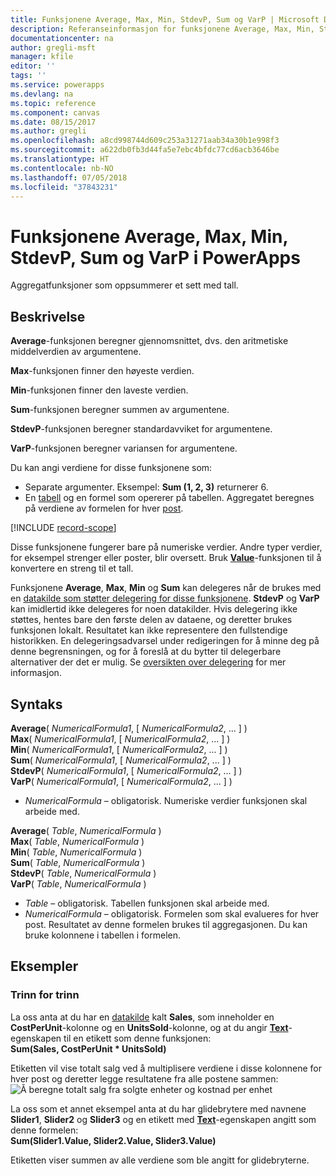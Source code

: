 ```yaml
---
title: Funksjonene Average, Max, Min, StdevP, Sum og VarP | Microsoft Docs
description: Referanseinformasjon for funksjonene Average, Max, Min, StdevP, Sum og VarP i PowerApps, inklusive syntaks og eksempler
documentationcenter: na
author: gregli-msft
manager: kfile
editor: ''
tags: ''
ms.service: powerapps
ms.devlang: na
ms.topic: reference
ms.component: canvas
ms.date: 08/15/2017
ms.author: gregli
ms.openlocfilehash: a8cd998744d609c253a31271aab34a30b1e998f3
ms.sourcegitcommit: a622db0fb3d44fa5e7ebc4bfdc77cd6acb3646be
ms.translationtype: HT
ms.contentlocale: nb-NO
ms.lasthandoff: 07/05/2018
ms.locfileid: "37843231"
---
```

# <a name="average-max-min-stdevp-sum-and-varp-functions-in-powerapps"></a>Funksjonene Average, Max, Min, StdevP, Sum og VarP i PowerApps
Aggregatfunksjoner som oppsummerer et sett med tall.

## <a name="description"></a>Beskrivelse
**Average**-funksjonen beregner gjennomsnittet, dvs. den aritmetiske middelverdien av argumentene.

**Max**-funksjonen finner den høyeste verdien.

**Min**-funksjonen finner den laveste verdien.

**Sum**-funksjonen beregner summen av argumentene.

**StdevP**-funksjonen beregner standardavviket for argumentene.

**VarP**-funksjonen beregner variansen for argumentene.

Du kan angi verdiene for disse funksjonene som:

* Separate argumenter. Eksempel: **Sum (1, 2, 3)** returnerer 6.
* En [tabell](../working-with-tables.md) og en formel som opererer på tabellen.  Aggregatet beregnes på verdiene av formelen for hver [post](../working-with-tables.md#records).  

[!INCLUDE [record-scope](../../../includes/record-scope.md)]

Disse funksjonene fungerer bare på numeriske verdier. Andre typer verdier, for eksempel strenger eller poster, blir oversett. Bruk **[Value](function-value.md)**-funksjonen til å konvertere en streng til et tall.

Funksjonene **Average**, **Max**, **Min** og **Sum** kan delegeres når de brukes med en [datakilde som støtter delegering for disse funksjonene](../delegation-list.md).  **StdevP** og **VarP** kan imidlertid ikke delegeres for noen datakilder.  Hvis delegering ikke støttes, hentes bare den første delen av dataene, og deretter brukes funksjonen lokalt.  Resultatet kan ikke representere den fullstendige historikken.  En delegeringsadvarsel under redigeringen for å minne deg på denne begrensningen, og for å foreslå at du bytter til delegerbare alternativer der det er mulig. Se [oversikten over delegering](../delegation-overview.md) for mer informasjon.

## <a name="syntax"></a>Syntaks
**Average**( *NumericalFormula1*, [ *NumericalFormula2*, ... ] )<br>**Max**( *NumericalFormula1*, [ *NumericalFormula2*, ... ] )<br>**Min**( *NumericalFormula1*, [ *NumericalFormula2*, ... ] )<br>**Sum**( *NumericalFormula1*, [ *NumericalFormula2*, ... ] )<br>**StdevP**( *NumericalFormula1*, [ *NumericalFormula2*, ... ] )<br>**VarP**( *NumericalFormula1*, [ *NumericalFormula2*, ... ] )

* *NumericalFormula* – obligatorisk.  Numeriske verdier funksjonen skal arbeide med.

**Average**( *Table*, *NumericalFormula* )<br>**Max**( *Table*, *NumericalFormula* )<br>**Min**( *Table*, *NumericalFormula* )<br>**Sum**( *Table*, *NumericalFormula* )<br>**StdevP**( *Table*, *NumericalFormula* )<br>**VarP**( *Table*, *NumericalFormula* )

* *Table* – obligatorisk.  Tabellen funksjonen skal arbeide med.
* *NumericalFormula* – obligatorisk. Formelen som skal evalueres for hver post. Resultatet av denne formelen brukes til aggregasjonen. Du kan bruke kolonnene i tabellen i formelen.

## <a name="examples"></a>Eksempler
### <a name="step-by-step"></a>Trinn for trinn
La oss anta at du har en [datakilde](../working-with-data-sources.md) kalt **Sales**, som inneholder en **CostPerUnit**-kolonne og en **UnitsSold**-kolonne, og at du angir **[Text](../controls/properties-core.md)**-egenskapen til en etikett som denne funksjonen:<br>
**Sum(Sales, CostPerUnit * UnitsSold)**

Etiketten vil vise totalt salg ved å multiplisere verdiene i disse kolonnene for hver post og deretter legge resultatene fra alle postene sammen:<br>![Å beregne totalt salg fra solgte enheter og kostnad per enhet](./media/function-aggregates/total-sales.png)

La oss som et annet eksempel anta at du har glidebrytere med navnene **Slider1**, **Slider2** og **Slider3** og en etikett med **[Text](../controls/properties-core.md)**-egenskapen angitt som denne formelen:<br>
**Sum(Slider1.Value, Slider2.Value, Slider3.Value)**

Etiketten viser summen av alle verdiene som ble angitt for glidebryterne.

